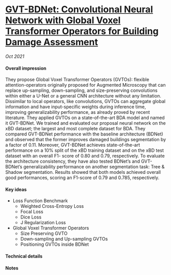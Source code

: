 
# [GVT-BDNet: Convolutional Neural Network with Global Voxel Transformer Operators for Building Damage Assessment](https://note.youdao.com/old-web/#/file/WEBcb78ae837a8210f167c659933c318d1a/pdf/WEB02ca0b89ba9f8f62e89af2e55ed7f7ec/)


_Oct 2021_

#### Overall impression
They propose Global Voxel Transformer Operators (GVTOs): flexible
attention-operators originally proposed for Augmented Microscopy that
can replace up-sampling, down-sampling, and size-preserving convolutions
within either a U-Net or a general CNN architecture without any limitation.
Dissimilar to local operators, like convolutions, GVTOs can aggregate global
information and have input-specific weights during inference time, improving
generalizability performance, as already proved by recent literature.
They applied GVTOs on a state-of-the-art BDA model and named it GVT-BDNet. We trained and evaluated our proposal neural network on the xBD
dataset; the largest and most complete dataset for BDA. They compared GVT-BDNet performance with the baseline architecture (BDNet) and observed that
the former improves damaged buildings segmentation by a factor of 0.11.
Moreover, GVT-BDNet achieves state-of-the-art performance on a 10% split
of the xBD training dataset and on the xBD test dataset with an overall F1-
score of 0.80 and 0.79, respectively.
To evaluate the architecture consistency, they have also tested BDNet’s
and GVT-BDNet’s generalizability performance on another segmentation
task: Tree & Shadow segmentation. Results showed that both models
achieved overall good performances, scoring an F1-score of 0.79 and 0.785,
respectively.
 
#### Key ideas
- Loss Function Benchmark
  - Weighted Cross-Entropy Loss
  - Focal Loss
  - Dice Loss
  - J Regularization Loss
- Global Voxel Transformer Operators
  - Size Preserving GVTO
  - Down-sampling and Up-sampling GVTOs
  - Positioning GVTOs inside BDNet

#### Technical details



#### Notes
